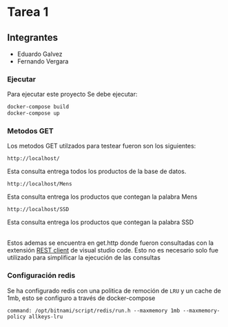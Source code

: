 # Tarea 1 

## Integrantes
- Eduardo Galvez
- Fernando Vergara


### Ejecutar

Para ejecutar este proyecto
Se debe ejecutar:

```sh
docker-compose build
docker-compose up
```

### Metodos GET

Los metodos GET utilzados para testear fueron son los siguientes:

```
http://localhost/
```
Esta consulta entrega todos los productos de la base de datos.

```
http://localhost/Mens
```
Esta consulta entrega los productos que contegan la palabra Mens

```
http://localhost/SSD
```
Esta consulta entrega los productos que contegan la palabra SSD

\
Estos ademas se encuentra en get.http donde fueron consultadas con la extensión [REST client](https://marketplace.visualstudio.com/items?itemName=humao.rest-client) de visual studio code. Esto no es necesario solo fue utilizado para simplificar la ejecución de las consultas

### Configuración redis

Se ha configurado redis con una politica de remoción de `LRU` y un cache de 1mb, esto se configuro a través de docker-compose 

```
command: /opt/bitnami/script/redis/run.h --maxmemory 1mb --maxmemory-policy allkeys-lru
```
